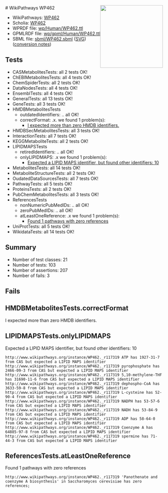 <img style="float: right; width: 200px" src="../logo.png" />
# WikiPathways WP462

* WikiPathways: [WP462](https://identifiers.org/wikipathways:WP462)
* Scholia: [WP462](https://scholia.toolforge.org/wikipathways/WP462)
* WPRDF file: [wp/Human/WP462.ttl](../wp/Human/WP462.ttl)
* GPMLRDF file: [wp/gpml/Human/WP462.ttl](../wp/gpml/Human/WP462.ttl)
* SBML file: [sbml/WP462.sbml](../sbml/WP462.sbml) ([SVG](../sbml/WP462.svg)) ([conversion notes](../sbml/WP462.txt))

## Tests
* CASMetabolitesTests: all 2 tests OK!
* ChEBIMetabolitesTests: all 4 tests OK!
* ChemSpiderTests: all 2 tests OK!
* DataNodesTests: all 4 tests OK!
* EnsemblTests: all 4 tests OK!
* GeneralTests: all 13 tests OK!
* GeneTests: all 3 tests OK!
* HMDBMetabolitesTests
    * outdatedIdentifiers: .. all OK!
    * correctFormat: .x. we found 1 problem(s):
        * [I expected more than zero HMDB identifiers.](#ad154c1e)
* HMDBSecMetabolitesTests: all 3 tests OK!
* InteractionTests: all 7 tests OK!
* KEGGMetaboliteTests: all 2 tests OK!
* LIPIDMAPSTests
    * retiredIdentifiers: .. all OK!
    * onlyLIPIDMAPS: .x we found 1 problem(s):
        * [Expected a LIPID MAPS identifier, but found other identifiers: 10](#d0bfb678)
* MetabolitesTests: all 14 tests OK!
* MetaboliteStructureTests: all 2 tests OK!
* OudatedDataSourcesTests: all 7 tests OK!
* PathwayTests: all 5 tests OK!
* ProteinsTests: all 2 tests OK!
* PubChemMetabolitesTests: all 3 tests OK!
* ReferencesTests
    * nonNumericPubMedIDs: .. all OK!
    * zeroPubMedIDs: .. all OK!
    * atLeastOneReference: .x we found 1 problem(s):
        * [Found 1 pathways with zero references](#35eb778e)
* UniProtTests: all 5 tests OK!
* WikidataTests: all 14 tests OK!


## Summary

* Number of test classes: 21
* Number of tests: 103
* Number of assertions: 207
* Number of fails: 3

## Fails

<a name="ad154c1e" />

## HMDBMetabolitesTests.correctFormat

I expected more than zero HMDB identifiers.
<a name="d0bfb678" />

## LIPIDMAPSTests.onlyLIPIDMAPS

Expected a LIPID MAPS identifier, but found other identifiers: 10
```
http://www.wikipathways.org/instance/WP462._r117319 ATP has 1927-31-7 from CAS but expected a LIPID MAPS identifier
http://www.wikipathways.org/instance/WP462._r117319 pyrophosphate has 2466-09-3 from CAS but expected a LIPID MAPS identifier
http://www.wikipathways.org/instance/WP462._r117319 5,10-methylene-THF has 31690-11-6 from CAS but expected a LIPID MAPS identifier
http://www.wikipathways.org/instance/WP462._r117319 dephospho-CoA has 3633-59-8 from CAS but expected a LIPID MAPS identifier
http://www.wikipathways.org/instance/WP462._r117319 L-cysteine has 52-90-4 from CAS but expected a LIPID MAPS identifier
http://www.wikipathways.org/instance/WP462._r117319 NADPH has 53-57-6 from CAS but expected a LIPID MAPS identifier
http://www.wikipathways.org/instance/WP462._r117319 NADH has 53-84-9 from CAS but expected a LIPID MAPS identifier
http://www.wikipathways.org/instance/WP462._r117319 ADP has 58-64-0 from CAS but expected a LIPID MAPS identifier
http://www.wikipathways.org/instance/WP462._r117319 Coenzyme A has 64885-97-8 from CAS but expected a LIPID MAPS identifier
http://www.wikipathways.org/instance/WP462._r117319 spermine has 71-44-3 from CAS but expected a LIPID MAPS identifier
```

<a name="35eb778e" />

## ReferencesTests.atLeastOneReference

Found 1 pathways with zero references
```
http://www.wikipathways.org/instance/WP462._r117319 'Panothenate and coenzyme A biosynthesis' in Saccharomyces cerevisiae has zero references; 
```

